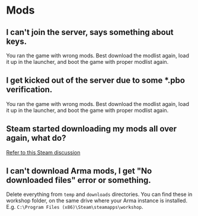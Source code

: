 # Mods

## I can't join the server, says something about keys.

You ran the game with wrong mods. Best download the modlist again, load it up in the launcher, and boot the game with proper modlist again.

## I get kicked out of the server due to some *.pbo verification.

You ran the game with wrong mods. Best download the modlist again, load it up in the launcher, and boot the game with proper modlist again.

## Steam started downloading my mods all over again, what do?

[Refer to this Steam discussion](https://steamcommunity.com/app/107410/discussions/1/135510194254064583/)

## I can't download Arma mods, I get "No downloaded files" error or something.

Delete everything from `temp` and `downloads` directories. You can find these in workshop folder, on the same drive where your Arma instance is installed. E.g. `C:\Program Files (x86)\Steam\steamapps\workshop`.
